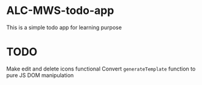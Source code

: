 # ALC-MWS-todo-app
This is a simple todo app for learning purpose

# TODO
Make edit and delete icons functional
Convert `generateTemplate` function to pure JS DOM manipulation
